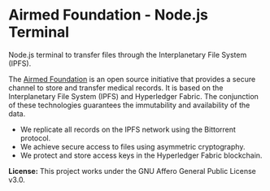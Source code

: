 # Airmed Foundation - Node.js Terminal

Node.js terminal to transfer files through the Interplanetary File System (IPFS). 

The [Airmed Foundation](https://airmedfoundation.thechain.tech/) is an open source initiative that provides a secure channel to store and transfer medical records. It is based on the Interplanetary File System (IPFS) and Hyperledger Fabric. The conjunction of these technologies guarantees the immutability and availability of the data. 

* We replicate all records on the IPFS network using the Bittorrent protocol. 
* We achieve secure access to files using asymmetric cryptography. 
* We protect and store access keys in the Hyperledger Fabric blockchain.



**License:** This project works under the GNU Affero General Public License v3.0. 


